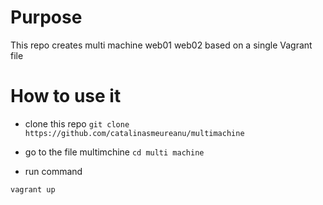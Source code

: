 # Purpose
This repo creates multi machine web01 web02 based on a single Vagrant file


# How to use it

 * clone this repo
 `git clone https://github.com/catalinasmeureanu/multimachine`
 
 * go to the file multimchine
 `cd multi machine`
 
 * run command
 
 `vagrant up`
